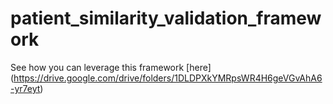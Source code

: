 # patient_similarity_validation_framework

See how you can leverage this framework [here] (https://drive.google.com/drive/folders/1DLDPXkYMRpsWR4H6geVGvAhA6-yr7eyt)
